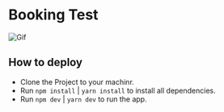 # Booking Test
 <img src="https://cdn.dribbble.com/users/1047273/screenshots/6558495/02-pins-animated.gif" alt="Gif" data-canonical-src="https://cdn.dribbble.com/users/1047273/screenshots/6558495/02-pins-animated.gif" target="_blank" style="max-width:100%;">

## How to deploy

 - Clone the Project to your machinr.
 - Run `npm install` | `yarn install` to install all dependencies.
 - Run `npm dev`   | `yarn dev` to run the app.